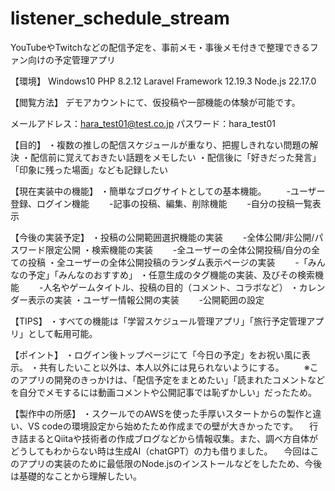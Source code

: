 # listener_schedule_stream

YouTubeやTwitchなどの配信予定を、事前メモ・事後メモ付きで整理できるファン向けの予定管理アプリ

【環境】
Windows10
PHP 8.2.12
Laravel Framework 12.19.3
Node.js 22.17.0


【閲覧方法】
デモアカウントにて、仮投稿や一部機能の体験が可能です。

メールアドレス：hara_test01@test.co.jp
パスワード：hara_test01

【目的】
・複数の推しの配信スケジュールが重なり、把握しきれない問題の解決
・配信前に覚えておきたい話題をメモしたい
・配信後に「好きだった発言」「印象に残った場面」なども記録したい

【現在実装中の機能】
・簡単なブログサイトとしての基本機能。
　　-ユーザー登録、ログイン機能
　　-記事の投稿、編集、削除機能
　　-自分の投稿一覧表示

【今後の実装予定】
・投稿の公開範囲選択機能の実装
　　-全体公開/非公開/パスワード限定公開
・検索機能の実装
　　-全ユーザーの全体公開投稿/自分の全ての投稿
・全ユーザーの全体公開投稿のランダム表示ページの実装
　　-「みんなの予定」「みんなのおすすめ」
・任意生成のタグ機能の実装、及びその検索機能
　　-人名やゲームタイトル、投稿の目的（コメント、コラボなど）
・カレンダー表示の実装
・ユーザー情報公開の実装
　　-公開範囲の設定

【TIPS】
・すべての機能は「学習スケジュール管理アプリ」「旅行予定管理アプリ」として転用可能。

【ポイント】
・ログイン後トップページにて「今日の予定」をお祝い風に表示。
・共有したいこと以外は、本人以外には見られないようにする。
　　※このアプリの開発のきっかけは、「配信予定をまとめたい」「読まれたコメントなどを自分でメモするには動画コメントや公開記事では恥ずかしい」だったため。


【製作中の所感】
・スクールでのAWSを使った手厚いスタートからの製作と違い、VS codeの環境設定から始めたため作成までの壁が大きかったです。
　行き詰まるとQiitaや技術者の作成ブログなどから情報収集。また、調べ方自体がどうしてもわからない時は生成AI（chatGPT）の力も借りました。
　今回はこのアプリの実装のために最低限のNode.jsのインストールなどをしたため、今後は基礎的なことから理解したい。
